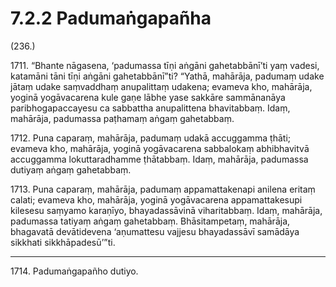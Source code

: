 

# 7.2.2 Padumaṅgapañha




(236.)

1711\. “Bhante nāgasena, ‘padumassa tīṇi aṅgāni gahetabbānī’ti yaṃ vadesi, katamāni tāni tīṇi aṅgāni gahetabbānī”ti? “Yathā, mahārāja, padumaṃ udake jātaṃ udake saṃvaddhaṃ anupalittaṃ udakena; evameva kho, mahārāja, yoginā yogāvacarena kule gaṇe lābhe yase sakkāre sammānanāya paribhogapaccayesu ca sabbattha anupalittena bhavitabbaṃ. Idaṃ, mahārāja, padumassa paṭhamaṃ aṅgaṃ gahetabbaṃ.

1712\. Puna caparaṃ, mahārāja, padumaṃ udakā accuggamma ṭhāti; evameva kho, mahārāja, yoginā yogāvacarena sabbalokaṃ abhibhavitvā accuggamma lokuttaradhamme ṭhātabbaṃ. Idaṃ, mahārāja, padumassa dutiyaṃ aṅgaṃ gahetabbaṃ.

1713\. Puna caparaṃ, mahārāja, padumaṃ appamattakenapi anilena eritaṃ calati; evameva kho, mahārāja, yoginā yogāvacarena appamattakesupi kilesesu saṃyamo karaṇīyo, bhayadassāvinā viharitabbaṃ. Idaṃ, mahārāja, padumassa tatiyaṃ aṅgaṃ gahetabbaṃ. Bhāsitampetaṃ, mahārāja, bhagavatā devātidevena ‘aṇumattesu vajjesu bhayadassāvī samādāya sikkhati sikkhāpadesū’”ti.

---

1714\. Padumaṅgapañho dutiyo.





